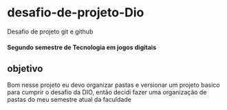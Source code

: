 # desafio-de-projeto-Dio
Desafio de projeto git e github

#### Segundo semestre de Tecnologia em jogos digitais

## objetivo

Bom nesse projeto eu devo organizar pastas e versionar um projeto basico para cumprir o desafio da DIO, então decidi fazer uma organização de pastas do meu semestre atual da faculdade